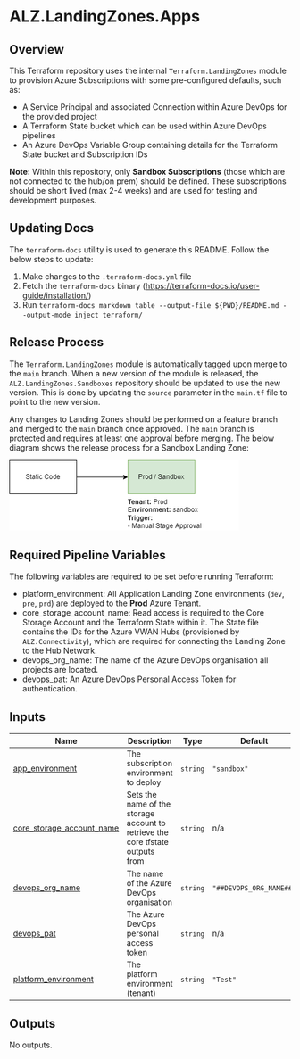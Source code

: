<!-- BEGIN_TF_DOCS -->
# ALZ.LandingZones.Apps

## Overview

This Terraform repository uses the internal `Terraform.LandingZones` module to provision Azure Subscriptions with some pre-configured defaults, such as:
- A Service Principal and associated Connection within Azure DevOps for the provided project
- A Terraform State bucket which can be used within Azure DevOps pipelines
- An Azure DevOps Variable Group containing details for the Terraform State bucket and Subscription IDs

**Note:** Within this repository, only **Sandbox Subscriptions** (those which are not connected to the hub/on prem) should be defined.  These subscriptions should be short lived (max 2-4 weeks) and are used for testing and development purposes.

## Updating Docs

The `terraform-docs` utility is used to generate this README. Follow the below steps to update:
1. Make changes to the `.terraform-docs.yml` file
2. Fetch the `terraform-docs` binary (https://terraform-docs.io/user-guide/installation/)
3. Run `terraform-docs markdown table --output-file ${PWD}/README.md --output-mode inject terraform/`

## Release Process

The `Terraform.LandingZones` module is automatically tagged upon merge to the `main` branch. When a new version of the module is released, the `ALZ.LandingZones.Sandboxes` repository should be updated to use the new version. This is done by updating the `source` parameter in the `main.tf` file to point to the new version.

Any changes to Landing Zones should be performed on a feature branch and merged to the `main` branch once approved. The `main` branch is protected and requires at least one approval before merging. The below diagram shows the release process for a Sandbox Landing Zone:

![sandboxes](sandboxes.png)

## Required Pipeline Variables

The following variables are required to be set before running Terraform:
- platform_environment: All Application Landing Zone environments (`dev`, `pre`, `prd`) are deployed to the **Prod** Azure Tenant.
- core_storage_account_name: Read access is required to the Core Storage Account and the Terraform State within it. The State file contains the IDs for the Azure VWAN Hubs (provisioned by `ALZ.Connectivity`), which are required for connecting the Landing Zone to the Hub Network.
- devops_org_name: The name of the Azure DevOps organisation all projects are located.
- devops_pat: An Azure DevOps Personal Access Token for authentication.

## Inputs

| Name | Description | Type | Default | Required |
|------|-------------|------|---------|:--------:|
| <a name="input_app_environment"></a> [app\_environment](#input\_app\_environment) | The subscription environment to deploy | `string` | `"sandbox"` | no |
| <a name="input_core_storage_account_name"></a> [core\_storage\_account\_name](#input\_core\_storage\_account\_name) | Sets the name of the storage account to retrieve the core tfstate outputs from | `string` | n/a | yes |
| <a name="input_devops_org_name"></a> [devops\_org\_name](#input\_devops\_org\_name) | The name of the Azure DevOps organisation | `string` | `"##DEVOPS_ORG_NAME##"` | no |
| <a name="input_devops_pat"></a> [devops\_pat](#input\_devops\_pat) | The Azure DevOps personal access token | `string` | n/a | yes |
| <a name="input_platform_environment"></a> [platform\_environment](#input\_platform\_environment) | The platform environment (tenant) | `string` | `"Test"` | no |

## Outputs

No outputs.
<!-- END_TF_DOCS -->